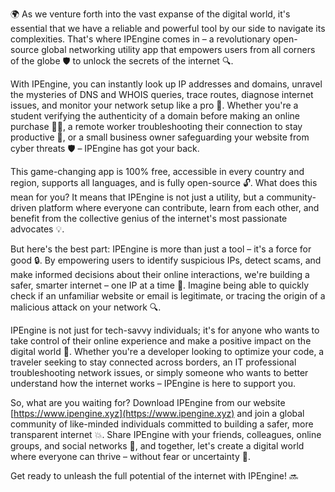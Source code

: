 🌍 As we venture forth into the vast expanse of the digital world, it's essential that we have a reliable and powerful tool by our side to navigate its complexities. That's where IPEngine comes in – a revolutionary open-source global networking utility app that empowers users from all corners of the globe 🛡️ to unlock the secrets of the internet 🔍.

With IPEngine, you can instantly look up IP addresses and domains, unravel the mysteries of DNS and WHOIS queries, trace routes, diagnose internet issues, and monitor your network setup like a pro 📡. Whether you're a student verifying the authenticity of a domain before making an online purchase 👨‍🎓, a remote worker troubleshooting their connection to stay productive 💼, or a small business owner safeguarding your website from cyber threats 🛡️ – IPEngine has got your back.

This game-changing app is 100% free, accessible in every country and region, supports all languages, and is fully open-source 🔓. What does this mean for you? It means that IPEngine is not just a utility, but a community-driven platform where everyone can contribute, learn from each other, and benefit from the collective genius of the internet's most passionate advocates 💡.

But here's the best part: IPEngine is more than just a tool – it's a force for good 🔒. By empowering users to identify suspicious IPs, detect scams, and make informed decisions about their online interactions, we're building a safer, smarter internet – one IP at a time 🚀. Imagine being able to quickly check if an unfamiliar website or email is legitimate, or tracing the origin of a malicious attack on your network 🔍.

IPEngine is not just for tech-savvy individuals; it's for anyone who wants to take control of their online experience and make a positive impact on the digital world 🌈. Whether you're a developer looking to optimize your code, a traveler seeking to stay connected across borders, an IT professional troubleshooting network issues, or simply someone who wants to better understand how the internet works – IPEngine is here to support you.

So, what are you waiting for? Download IPEngine from our website [https://www.ipengine.xyz](https://www.ipengine.xyz) and join a global community of like-minded individuals committed to building a safer, more transparent internet 💥. Share IPEngine with your friends, colleagues, online groups, and social networks 📱, and together, let's create a digital world where everyone can thrive – without fear or uncertainty 🔑.

Get ready to unleash the full potential of the internet with IPEngine! 🔜